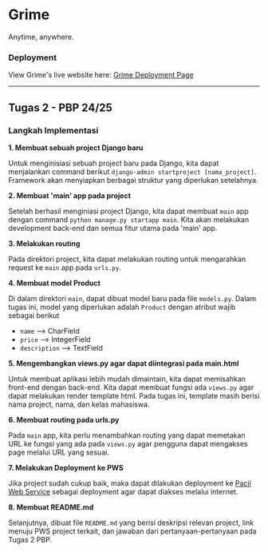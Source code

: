 # Grime

Anytime, anywhere. 

### Deployment
View Grime's live website here: [Grime Deployment Page](http://daniel-ferdiansyah-grime.pbp.cs.ui.ac.id/)

---

## Tugas 2 - PBP 24/25

### Langkah Implementasi

**1. Membuat sebuah project Django baru**

Untuk menginisiasi sebuah project baru pada Django, kita dapat menjalankan command berikut `django-admin startproject [nama_project]`. Framework akan menyiapkan berbagai struktur yang diperlukan setelahnya.

**2. Membuat 'main' app pada project**

Setelah berhasil menginiasi project Django, kita dapat membuat `main` app dengan command `python manage.py startapp main`. Kita akan melakukan development back-end dan semua fitur utama pada 'main' app.

**3. Melakukan routing**

Pada direktori project, kita dapat melakukan routing untuk mengarahkan request ke `main` app pada `urls.py`. 

**4. Membuat model Product**

Di dalam direktori `main`, dapat dibuat model baru pada file `models.py`. Dalam tugas ini, model yang diperlukan adalah `Product` dengan atribut wajib sebagai berikut
- `name`        --> CharField
- `price`       --> IntegerField
- `description` --> TextField

**5. Mengembangkan views.py agar dapat diintegrasi pada main.html**

Untuk membuat aplikasi lebih mudah dimaintain, kita dapat memisahkan front-end dengan back-end. Kita dapat membuat fungsi ada `views.py` agar dapat melakukan render template html. Pada tugas ini, template masih berisi nama project, nama, dan kelas mahasiswa.

**6. Membuat routing pada urls.py**

Pada `main` app, kita perlu menambahkan routing yang dapat memetakan URL ke fungsi yang ada pada `views.py` agar pengguna dapat mengakses page melalui URL yang sesuai.

**7. Melakukan Deployment ke PWS**

Jika project sudah cukup baik, maka dapat dilakukan deployment ke [Pacil Web Service](https://pbp.cs.ui.ac.id) sebagai deployment agar dapat diakses melalui internet.

**8. Membuat README.md**

Selanjutnya, dibuat file `README.md` yang berisi deskripsi relevan project, link menuju PWS project terkait, dan jawaban dari pertanyaan-pertanyaan pada Tugas 2 PBP.
